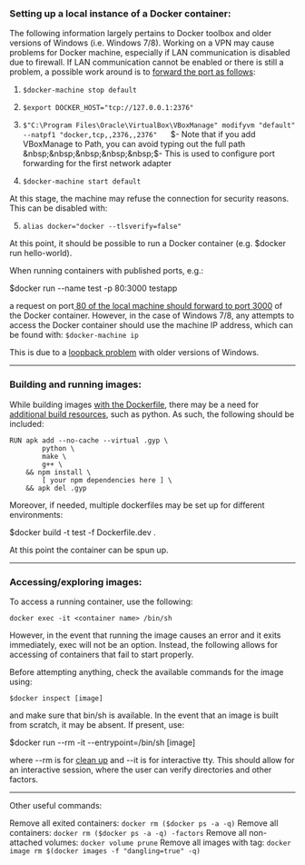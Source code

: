 ### Setting up a local instance of a Docker container:

The following information largely pertains to Docker toolbox and older versions of Windows (i.e. Windows 7/8). Working on a VPN may cause problems for Docker machine, especially if LAN communication is disabled due to firewall. If LAN communication cannot be enabled or there is still a problem, a possible work around is to [forward the port as follows](https://www.iancollington.com/docker-and-cisco-anyconnect-vpn/ "forward the port as follows"):

1) `$docker-machine stop default`

2) `$export DOCKER_HOST="tcp://127.0.0.1:2376"`

3) `$"C:\Program Files\Oracle\VirtualBox\VBoxManage" modifyvm "default" --natpf1 "docker,tcp,,2376,,2376"`
&nbsp;&nbsp;&nbsp;&nbsp;&nbsp;$- Note that if you add VBoxManage to Path, you can avoid typing out the full path
&nbsp;&nbsp;&nbsp;&nbsp;&nbsp;$- This is used to configure port forwarding for the first network adapter

4) `$docker-machine start default`

At this stage, the machine may refuse the connection for security reasons. This can be disabled with:

5) `alias docker="docker --tlsverify=false"`

At this point, it should be possible to run a Docker container (e.g. $docker run hello-world).

When running containers with published ports, e.g.:

$docker run --name test -p 80:3000 testapp

a request on port[ 80 of the local machine should forward to port 3000](https://docs.docker.com/get-started/part2/#run-the-app " 80 of the local machine should forward to port 3000") of the Docker container. However, in the case of Windows 7/8, any attempts to access the Docker container should use the machine IP address, which can be found with:
`$docker-machine ip`

This is due to a [loopback problem](https://blog.sixeyed.com/published-ports-on-windows-containers-dont-do-loopback/ "loopback problem") with older versions of Windows.


----------------
### Building and running images:

While building images [with the Dockerfile](https://nodejs.org/en/docs/guides/nodejs-docker-webapp/ "with the Dockerfile"), there may be a need for [additional build resources](https://github.com/nodejs/docker-node/issues/282 "additional build resources"), such as python. As such, the following should be included:

```
RUN apk add --no-cache --virtual .gyp \
        python \
        make \
        g++ \
    && npm install \
        [ your npm dependencies here ] \
    && apk del .gyp
```

Moreover, if needed, multiple dockerfiles may be set up for different environments:

$docker build -t test -f Dockerfile.dev .

At this point the container can be spun up.

----------------
### Accessing/exploring images:

To access a running container, use the following:

`docker exec -it <container name> /bin/sh`

However, in the event that running the image causes an error and it exits immediately, exec will not be an option. Instead, the following allows for accessing of containers that fail to start properly.

Before attempting anything, check the available commands for the image using:

`$docker inspect [image]`

and make sure that bin/sh is available. In the event that an image is built from scratch, it may be absent. If present, use:

$docker run -\-rm -it -\-entrypoint=/bin/sh [image]

where -\-rm is for [clean up](https://docs.docker.com/engine/reference/run/#clean-up---rm) and -\-it is for interactive tty. This should allow for an interactive session, where the user can verify directories and other factors.

----------------------

Other useful commands:

Remove all exited containers: `docker rm ($docker ps -a -q)`
Remove all containers: `docker rm ($docker ps -a -q) -factors`
Remove all non-attached volumes: `docker volume prune`
Remove all images with <none> tag: `docker image rm $(docker images -f "dangling=true" -q)`
